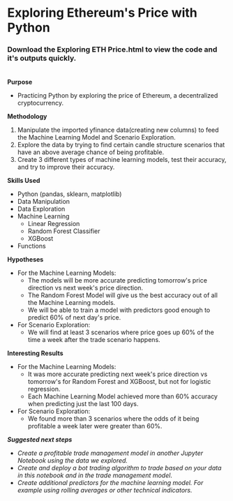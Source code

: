 # Exploring Ethereum's Price with Python

### Download the Exploring ETH Price.html to view the code and it's outputs quickly.<br><br>

**Purpose**
* Practicing Python by exploring the price of Ethereum, a decentralized cryptocurrency.

**Methodology**
1. Manipulate the imported yfinance data(creating new columns) to feed the Machine Learning Model and Scenario Exploration.
2. Explore the data by trying to find certain candle structure scenarios that have an above average chance of being profitable.
3. Create 3 different types of machine learning models, test their accuracy, and try to improve their accuracy.

**Skills Used**
* Python (pandas, sklearn, matplotlib)
* Data Manipulation
* Data Exploration
* Machine Learning
    * Linear Regression
    * Random Forest Classifier
    * XGBoost
* Functions

**Hypotheses**
- For the Machine Learning Models: 
    - The models will be more accurate predicting tomorrow's price direction vs next week's price direction.
    - The Random Forest Model will give us the best accuracy out of all the Machine Learning models.
    - We will be able to train a model with predictors good enough to predict 60% of next day's price.
- For Scenario Exploration: 
    - We will find at least 3 scenarios where price goes up 60% of the time a week after the trade scenario happens. 

**Interesting Results**
- For the Machine Learning Models: 
    - It was more accurate predicting next week's price direction vs tomorrow's for Random Forest and XGBoost, but not for logistic regression.
    - Each Machine Learning Model achieved more than 60% accuracy when predicting just the last 100 days. 
- For Scenario Exploration:
    - We found more than 3 scenarios where the odds of it being profitable a week later were greater than 60%.

***Suggested next steps***
- *Create a profitable trade management model in another Jupyter Notebook using the data we explored.*
- *Create and deploy a bot trading algorithm to trade based on your data in this notebook and in the trade management model*.
- *Create additional predictors for the machine learning model. For example using rolling averages or other technical indicators.*

